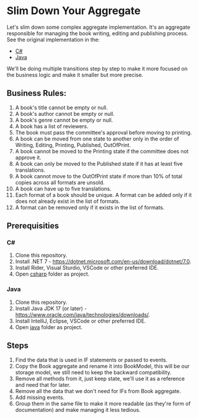 # Slim Down Your Aggregate

Let's slim down some complex aggregate implementation. It's an aggregate responsible for managing the book writing, editing and publishing process. 
See the original implementation in the:
- [C#](https://github.com/oskardudycz/slim-down-your-aggregate/blob/main/csharp/SlimDownYourAggregates.Tests/Original/Book.cs)
- [Java](https://github.com/oskardudycz/slim-down-your-aggregate/blob/main/java/src/main/java/io/eventdriven/slimdownaggregates/original/Book.java)

We'll be doing multiple transitions step by step to make it more focused on the business logic and make it smaller but more precise.

## Business Rules:

1. A book's title cannot be empty or null.
2. A book's author cannot be empty or null.
3. A book's genre cannot be empty or null.
4. A book has a list of reviewers.
5. The book must pass the committee's approval before moving to printing.
6. A book can be moved from one state to another only in the order of Writing, Editing, Printing, Published, OutOfPrint.
7. A book cannot be moved to the Printing state if the committee does not approve it.
8. A book can only be moved to the Published state if it has at least five translations.
9. A book cannot move to the OutOfPrint state if more than 10% of total copies across all formats are unsold.
10. A book can have up to five translations.
11. Each format of a book should be unique. A format can be added only if it does not already exist in the list of formats.
12. A format can be removed only if it exists in the list of formats.

## Prerequisities

### C#

1. Clone this repository.
2. Install .NET 7 - https://dotnet.microsoft.com/en-us/download/dotnet/7.0.
3. Install Rider, Visual Sturdio, VSCode or other preferred IDE.
4. Open [csharp](./csharp/) folder as project.

### Java

1. Clone this repository.
2. Install Java JDK 17 (or later) - https://www.oracle.com/java/technologies/downloads/.
3. Install IntelliJ, Eclipse, VSCode or other preferred IDE.
4. Open [java](./java/) folder as project.
## Steps

1. Find the data that is used in IF statements or passed to events.
2. Copy the Book aggregate and rename it into BookModel, this will be our storage model, we still need to keep the backward compatibility.
3. Remove all methods from it, just keep state, we'll use it as a reference and need that for later.
4. Remove all the data that we don't need for IFs from Book aggregate.
5. Add missing events.
6. Group them in the same file to make it more readable (as they're form of documentation) and make managing it less tedious.